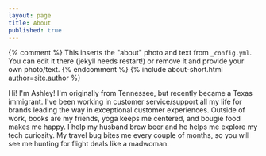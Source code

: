 ```yaml
---
layout: page
title: About
published: true
---
```


{% comment %}
  This inserts the "about" photo and text from `_config.yml`.
  You can edit it there (jekyll needs restart!) or remove it and provide your own photo/text.
{% endcomment %}
{% include about-short.html author=site.author %}

Hi! I'm Ashley! I'm originally from Tennessee, but recently became a Texas immigrant. I've been working in customer service/support all my life for brands leading the way in exceptional customer experiences. Outside of work, books are my friends, yoga keeps me centered, and bougie food makes me happy. I help my husband brew beer and he helps me explore my tech curiosity. My travel bug bites me every couple of months, so you will see me hunting for flight deals like a madwoman.  
